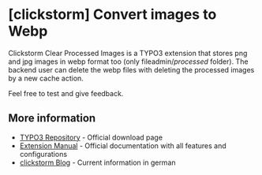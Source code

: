# [clickstorm] Convert images to Webp

Clickstorm Clear Processed Images is a TYPO3 extension that stores png and jpg images in webp format too (only fileadmin/_processed_ folder). The backend user can delete the webp files with deleting the processed images by a new cache action.

Feel free to test and give feedback. 

## More information

  * [TYPO3 Repository] - Official download page
  * [Extension Manual] - Official documentation with all features and configurations
  * [clickstorm Blog] - Current information in german



[TYPO3 Repository]: <https://typo3.org/extensions/repository/view/cs_webp>
[Extension Manual]: <https://docs.typo3.org/typo3cms/extensions/cs_webp/>
[clickstorm Blog]: <https://www.clickstorm.de/blog/>
